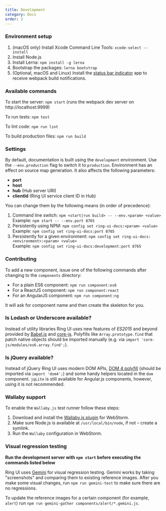 ```yaml
---
title: Development
category: Docs
order: 2
---
```


### Environment setup

1. (macOS only) Install Xcode Command Line Tools: `xcode-select --install`
2. Install Node.js
3. Install Lerna: `npm install -g lerna`
4. Bootstrap the packages: `lerna bootstrap`
5. (Optional, macOS and Linux) Install the [status bar indicator](https://github.com/roman01la/anybar-webpack#known-apps) app to receive webpack build notifications.

### Available commands

To start the server: `npm start` (runs the webpack dev server on http://localhost:9999)

To run tests: `npm test`

To lint code: `npm run lint`

To build production files: `npm run build`

### Settings

By default, documentation is built using the `development` environment.
Use the `--env.production` flag to switch it to `production`.
Environment has an effect on source map generation. It also affects the following parameters:

 * **port**
 * **host**
 * **hub** (Hub server URI)
 * **clientId** (Ring UI service client ID in Hub)

You can change them by the following means (in order of precedence):

1. Command line switch: `npm <start|run build> -- --env.<param> <value>`
Example: `npm start -- --env.port 8765`
2. Persistently using NPM: `npm config set ring-ui-docs:<param> <value>`
Example: `npm config set ring-ui-docs:port 8765`
3. Persistently for a given environment: `npm config set ring-ui-docs:<environment>:<param> <value>`  
Example: `npm config set ring-ui-docs:development:port 8765`

### Contributing

To add a new component, issue one of the following commands after changing to the `components` directory:
  * For a plain ES6 component: `npm run component:es6`
  * For a ReactJS component: `npm run component:react`
  * For an AngularJS component: `npm run component:ng`
  
It will ask for component name and then create the skeleton for you.

### Is Lodash or Underscore available?

Instead of utility libraries Ring UI uses new features of *ES2015* and beyond provided by [Babel.js](https://babeljs.io) and [core-js](https://github.com/zloirock/core-js/).
Polyfills like `Array.prototype.find` that patch native objects should be imported manually (e.g. via `import 'core-js/modules/es6.array.find';`).

### Is jQuery available?

Instead of jQuery Ring UI uses modern DOM APIs, [DOM 4 polyfill](https://github.com/WebReflection/dom4) (should be imported via `import 'dom4';`) 
and some handy helpers located in the `dom` component. `jqLite` is still available for Angular.js components, however, using it is not recommended.

### Wallaby support

To enable the `Wallaby.js` test runner follow these steps:
 
1. Download and install the [Wallaby.js plugin](http://wallabyjs.com/) for WebStorm.
2. Make sure Node.js is available at `/usr/local/bin/node`, if not – create a symlink.  
3. Run the `Wallaby` configuration in WebStorm.

### Visual regression testing

**Run the development server with `npm start` before executing the commands listed below**

Ring UI uses [Gemini](https://ru.bem.info/tools/testing/gemini) for visual regression testing. Gemini works
by taking "screenshots" and comparing them to existing reference images. After you make some visual changes, 
run `npm run gemini-test` to make sure there are no regressions.

To update the reference images for a certain component (for example, `alert`) run 
`npm run gemini-gather components/alert/*.gemini.js`.
